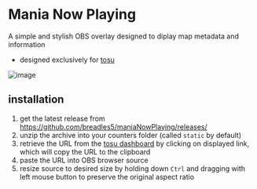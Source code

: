 # Mania Now Playing
A simple and stylish OBS overlay designed to diplay map metadata and information   
 - designed exclusively for [tosu](https://github.com/kotrikd/tosu)   

![image](https://github.com/breadles5/maniaNowPlaying/assets/101068519/60520ac5-44a9-484d-8890-c437012c9979)


## installation
1. get the latest release from https://github.com/breadles5/maniaNowPlaying/releases/
2. unzip the archive into your counters folder (called `static` by default)
3. retrieve the URL from the [tosu dashboard](http://127.0.0.1:24050/) by clicking on displayed link, which will copy the URL to the clipboard
4. paste the URL into OBS browser source
5. resize source to desired size by holding down `Ctrl` and dragging with left mouse button to preserve the original aspect ratio
